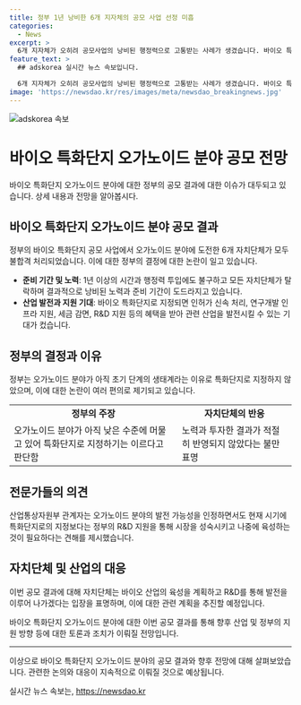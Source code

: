 ```yaml
---
title: 정부 1년 낭비한 6개 지자체의 공모 사업 선정 미흡
categories:
  - News
excerpt: >
  6개 지자체가 오히려 공모사업의 낭비된 행정력으로 고통받는 사례가 생겼습니다. 바이오 특화단지 공모 사업에서 오가노이드 분야에 도전했으나 정부의 미지정으로 낙동강 오리알이 됐습니다. 산업통상자원부는 오가노이드 분야가 아직 초기 단계라며 특화단지로의 지정을 이르다고 판단했으나, 이러한 결정은 사전에 이뤄져야 할 것으로 보입니다. 이에 전북도는 바이오 산업을 계속 육성할 계획이며, 정부의 공모결과와는 별개로 바이오 생태계를 조성해 나갈 것이라고 밝혔습니다.
feature_text: >
  ## adskorea 실시간 뉴스 속보입니다.

  6개 지자체가 오히려 공모사업의 낭비된 행정력으로 고통받는 사례가 생겼습니다. 바이오 특화단지 공모 사업에서 오가노이드 분야에 도전했으나 정부의 미지정으로 낙동강 오리알이 됐습니다. 산업통상자원부는 오가노이드 분야가 아직 초기 단계라며 특화단지로의 지정을 이르다고 판단했으나, 이러한 결정은 사전에 이뤄져야 할 것으로 보입니다. 이에 전북도는 바이오 산업을 계속 육성할 계획이며, 정부의 공모결과와는 별개로 바이오 생태계를 조성해 나갈 것이라고 밝혔습니다.
image: 'https://newsdao.kr/res/images/meta/newsdao_breakingnews.jpg'
---
```


<p><img src="https://newsdao.kr/res/images/meta/newsdao_breakingnews.jpg" alt="adskorea 속보" /></p>

<h1>바이오 특화단지 오가노이드 분야 공모 전망</h1>

<p data-ke-size="size16">바이오 특화단지 오가노이드 분야에 대한 정부의 공모 결과에 대한 이슈가 대두되고 있습니다. 상세 내용과 전망을 알아봅시다.</p>

<h2 data-ke-size="size26">바이오 특화단지 오가노이드 분야 공모 결과</h2>

<p data-ke-size="size16">정부의 바이오 특화단지 공모 사업에서 오가노이드 분야에 도전한 6개 자치단체가 모두 불합격 처리되었습니다. 이에 대한 정부의 결정에 대한 논란이 일고 있습니다.</p>

<ul>
    <li><b>준비 기간 및 노력</b>: 1년 이상의 시간과 행정력 투입에도 불구하고 모든 자치단체가 탈락하며 결과적으로 낭비된 노력과 준비 기간이 도드라지고 있습니다.</li>
    <li><b>산업 발전과 지원 기대</b>: 바이오 특화단지로 지정되면 인허가 신속 처리, 연구개발 인프라 지원, 세금 감면, R&D 지원 등의 혜택을 받아 관련 산업을 발전시킬 수 있는 기대가 컸습니다.</li>
</ul>

<h2 data-ke-size="size26">정부의 결정과 이유</h2>

<p data-ke-size="size16">정부는 오가노이드 분야가 아직 초기 단계의 생태계라는 이유로 특화단지로 지정하지 않았으며, 이에 대한 논란이 여러 편의로 제기되고 있습니다.</p>

<table>
    <tr>
        <td style="text-align: center; height: 17px;"><b>정부의 주장</b></td>
        <td style="text-align: center; height: 17px;"><b>자치단체의 반응</b></td>
    </tr>
    <tr>
        <td>오가노이드 분야가 아직 낮은 수준에 머물고 있어 특화단지로 지정하기는 이르다고 판단함</td>
        <td>노력과 투자한 결과가 적절히 반영되지 않았다는 불만 표명</td>
    </tr>
</table>

<h2 data-ke-size="size26">전문가들의 의견</h2>

<p data-ke-size="size16">산업통상자원부 관계자는 오가노이드 분야의 발전 가능성을 인정하면서도 현재 시기에 특화단지로의 지정보다는 정부의 R&D 지원을 통해 시장을 성숙시키고 나중에 육성하는 것이 필요하다는 견해를 제시했습니다.</p>

<h2 data-ke-size="size26">자치단체 및 산업의 대응</h2>

<p data-ke-size="size16">이번 공모 결과에 대해 자치단체는 바이오 산업의 육성을 계획하고 R&D를 통해 발전을 이루어 나가겠다는 입장을 표명하며, 이에 대한 관련 계획을 추진할 예정입니다.</p>

<p data-ke-size="size16">바이오 특화단지 오가노이드 분야에 대한 이번 공모 결과를 통해 향후 산업 및 정부의 지원 방향 등에 대한 토론과 조치가 이뤄질 전망입니다.</p>

<hr>

<p data-ke-size="size16">이상으로 바이오 특화단지 오가노이드 분야의 공모 결과와 향후 전망에 대해 살펴보았습니다. 관련한 논의와 대응이 지속적으로 이뤄질 것으로 예상됩니다.</p>
실시간 뉴스 속보는, <a href="https://newsdao.kr" rel="dofollow">https://newsdao.kr</a>



